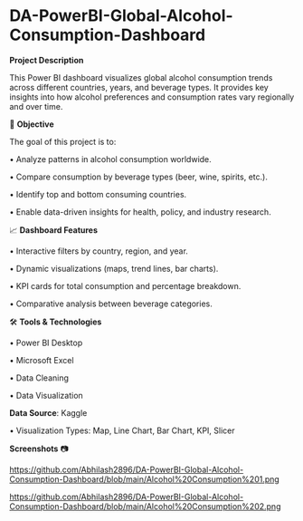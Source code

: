 # DA-PowerBI-Global-Alcohol-Consumption-Dashboard

**Project Description**

This Power BI dashboard visualizes global alcohol consumption trends across different countries, years, and beverage types. It provides key insights into how alcohol preferences and consumption rates vary regionally and over time.

🎯 **Objective**

The goal of this project is to:

 • Analyze patterns in alcohol consumption worldwide.

 • Compare consumption by beverage types (beer, wine, spirits, etc.).

 • Identify top and bottom consuming countries.

 • Enable data-driven insights for health, policy, and industry research.



📈 **Dashboard Features**

 • Interactive filters by country, region, and year.

 • Dynamic visualizations (maps, trend lines, bar charts).

 • KPI cards for total consumption and percentage breakdown.

 • Comparative analysis between beverage categories.

🛠️ **Tools & Technologies**

 • Power BI Desktop

 • Microsoft Excel

 • Data Cleaning

 • Data Visualization 


**Data Source**: Kaggle

 • Visualization Types: Map, Line Chart, Bar Chart, KPI, Slicer

**Screenshots** 📷

https://github.com/Abhilash2896/DA-PowerBI-Global-Alcohol-Consumption-Dashboard/blob/main/Alcohol%20Consumption%201.png

https://github.com/Abhilash2896/DA-PowerBI-Global-Alcohol-Consumption-Dashboard/blob/main/Alcohol%20Consumption%202.png
